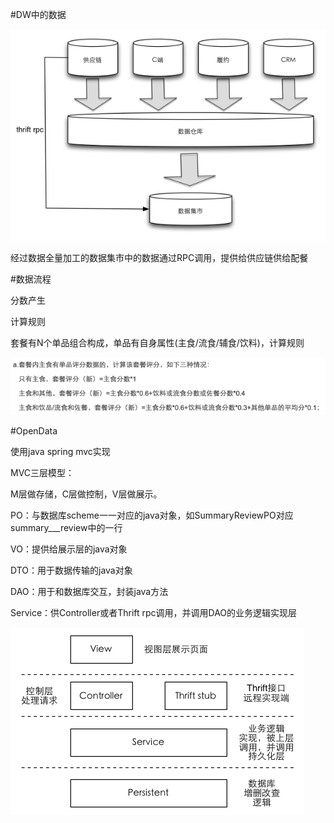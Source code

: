 #DW中的数据

![DW中的数据](https://github.com/QianYuXiang/RESUME/blob/master/projects/DW.png)

经过数据全量加工的数据集市中的数据通过RPC调用，提供给供应链供给配餐

#数据流程

分数产生

计算规则

套餐有N个单品组合构成，单品有自身属性(主食/流食/辅食/饮料)，计算规则

![计算规则](https://github.com/QianYuXiang/RESUME/blob/master/projects/ComputeRule.png)

#OpenData

使用java spring mvc实现

MVC三层模型：

M层做存储，C层做控制，V层做展示。

PO：与数据库scheme一一对应的java对象，如SummaryReviewPO对应summary___review中的一行

VO：提供给展示层的java对象

DTO：用于数据传输的java对象

DAO：用于和数据库交互，封装java方法

Service：供Controller或者Thrift rpc调用，并调用DAO的业务逻辑实现层

![MVC结构](https://github.com/QianYuXiang/RESUME/blob/master/projects/MVC.png)